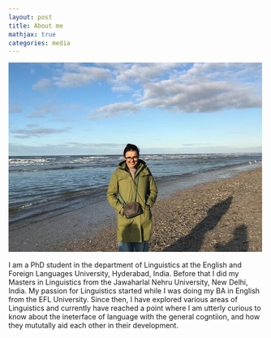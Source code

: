 ```yaml
---
layout: post
title: About me
mathjax: true
categories: media
---
```

![Netherlands](website_profile.jpg)

I am a PhD student in the department of Linguistics at the English and Foreign Languages University, Hyderabad, India. Before that I did my Masters in Linguistics from the Jawaharlal Nehru University, New Delhi, India. 
My passion for Linguistics started while I was doing my BA in English from the EFL University. Since then, I have explored various areas of Linguistics and currently have reached a point where I am utterly curious to know about the ineterface of language with the general cogntiion, and how they mututally aid each other in their development.
